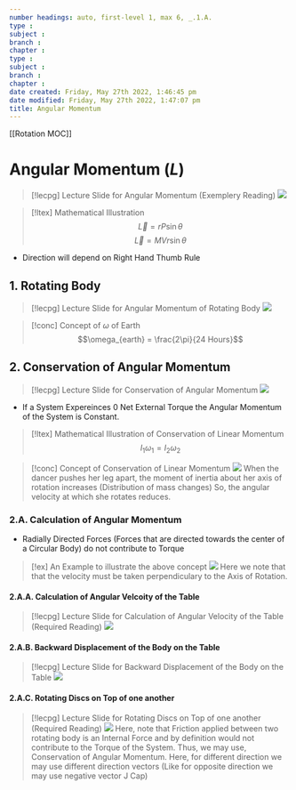 ```yaml
---
number headings: auto, first-level 1, max 6, _.1.A.
type : 
subject : 
branch :
chapter :
type : 
subject : 
branch :
chapter :
date created: Friday, May 27th 2022, 1:46:45 pm
date modified: Friday, May 27th 2022, 1:47:07 pm
title: Angular Momentum
---
```

[[Rotation MOC]]

# Angular Momentum $(L)$
>[!lecpg] Lecture Slide for Angular Momentum (Exemplery Reading)
>![](https://i.imgur.com/E9Vowf3.png)



>[!ltex] Mathematical Illustration
>$$\vec L = rP\sin\theta$$
>$$\vec L = MVr\sin\theta$$

+ Direction will depend on Right Hand Thumb Rule




## 1. Rotating Body
>[!lecpg] Lecture Slide for Angular Momentum of Rotating Body
>![](https://i.imgur.com/fRNKgaB.png)


>[!conc] Concept of $\omega$ of Earth
>$$\omega_{earth} = \frac{2\pi}{24 Hours}$$



## 2. Conservation of Angular Momentum
>[!lecpg] Lecture Slide for Conservation of Angular Momentum
>![](https://i.imgur.com/42jpUyq.png)

+ If a System Expereinces 0 Net External Torque the Angular Momentum of the System is Constant.

>[!ltex] Mathematical Illustration of Conservation of Linear Momentum
>$$I_1\omega_1 = I_2\omega_2$$

>[!conc] Concept of Conservation of Linear Momentum
>![](https://i.imgur.com/EzFDoeJ.png)
>When the dancer pushes her leg apart, the moment of inertia about her axis of rotation increases (Distribution of mass changes)
>So, the angular velocity at which she rotates reduces.




### 2.A. Calculation of Angular Momentum
+ Radially Directed Forces (Forces that are directed towards the center of a Circular Body) do not contribute to Torque

>[!ex] An Example to illustrate the above concept
>![](https://i.imgur.com/Ni8NoeZ.png)
>Here we note that that the velocity must be taken perpendiculary to the Axis of Rotation.


#### 2.A.A. Calculation of Angular Velcoity of the Table
>[!lecpg] Lecture Slide for Calculation of Angular Velocity of the Table (Required Reading)
>![](https://i.imgur.com/DThFtam.png)




#### 2.A.B. Backward Displacement of the Body on the Table
>[!lecpg] Lecture Slide for Backward Displacement of the Body on the Table
>![](https://i.imgur.com/O9pkDpp.png)


#### 2.A.C. Rotating Discs on Top of one another
>[!lecpg] Lecture Slide for Rotating Discs on Top of one another (Required Reading)
>![](https://i.imgur.com/nyPLCHO.png)
>Here, note that Friction applied between two rotating body is an Internal  Force and by definition would not contribute to the Torque of the System.
>Thus, we may use, Conservation of Angular Momentum.
>Here, for different direction we may use different direction vectors (Like for opposite direction we may use negative vector J Cap)